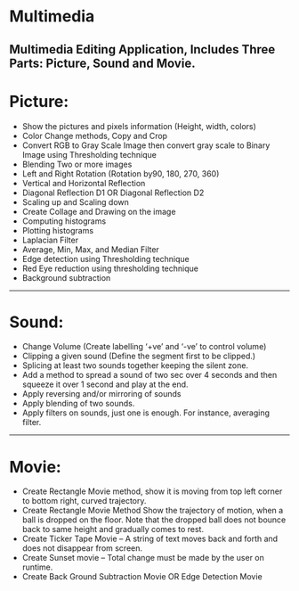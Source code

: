 # Multimedia
Multimedia Editing Application, Includes Three Parts: Picture, Sound and Movie.
---------------------------------------------------------------------------------
# Picture: 
 - Show the pictures and pixels information (Height, width, colors) 
 - Color Change methods, Copy and Crop 
 - Convert RGB to Gray Scale Image then convert gray scale to Binary Image using Thresholding technique
 - Blending Two or more images
 - Left and Right Rotation (Rotation by90, 180, 270, 360)
 - Vertical and Horizontal Reflection
 - Diagonal Reflection D1  OR Diagonal Reflection D2
 - Scaling up and Scaling down
 - Create Collage and Drawing on the image   
 - Computing histograms 
 - Plotting histograms
 - Laplacian Filter 
 - Average, Min, Max, and Median Filter   
 - Edge detection using Thresholding technique   
 - Red Eye reduction using thresholding technique   
 - Background subtraction   
---------------------------------------------------------------------------------
# Sound: 
 - Change Volume (Create labelling ‘+ve’ and ‘-ve’ to control volume)
 - Clipping a given sound (Define the segment first to be clipped.)
 - Splicing at least two sounds together keeping the silent zone.
 - Add a method to spread a sound of two sec over 4 seconds and then squeeze it over 1 second and play at the end. 
 - Apply reversing and/or mirroring of sounds 
 - Apply blending of two sounds.
 - Apply filters on sounds, just one is enough. For instance, averaging filter.
---------------------------------------------------------------------------------
# Movie: 
 - Create Rectangle Movie method, show it is moving from top left corner to bottom right, curved trajectory.
 - Create Rectangle Movie Method Show the trajectory of motion, when a ball is dropped on the floor. Note that the dropped ball does not bounce back to same height and gradually comes to rest.
 - Create Ticker Tape Movie – A string of text moves back and forth and does not disappear from screen.
 - Create Sunset movie – Total change must be made by the user on runtime.
 - Create Back Ground Subtraction Movie OR  Edge Detection Movie 
